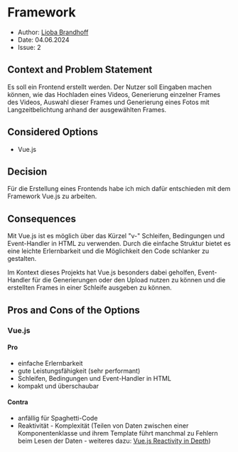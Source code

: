 # Framework

- Author: [Lioba Brandhoff](https://github.com/liobabrandhoff)
- Date: 04.06.2024
- Issue: 2

## Context and Problem Statement

Es soll ein Frontend erstellt werden. Der Nutzer soll Eingaben machen können, wie das Hochladen eines Videos, Generierung einzelner Frames des Videos, Auswahl dieser Frames und Generierung eines Fotos mit Langzeitbelichtung anhand der ausgewählten Frames.

## Considered Options

- Vue.js

## Decision

Für die Erstellung eines Frontends habe ich mich dafür entschieden mit dem Framework Vue.js zu arbeiten.

## Consequences

Mit Vue.js ist es möglich über das Kürzel "v-" Schleifen, Bedingungen und Event-Handler in HTML zu verwenden. Durch die einfache Struktur bietet es eine leichte Erlernbarkeit und die Möglichkeit den Code schlanker zu gestalten.

Im Kontext dieses Projekts hat Vue.js besonders dabei geholfen, Event-Handler für die Generierungen oder den Upload nutzen zu können und die erstellten Frames in einer Schleife ausgeben zu können.

## Pros and Cons of the Options

### Vue.js

#### Pro

- einfache Erlernbarkeit
- gute Leistungsfähigkeit (sehr performant)
- Schleifen, Bedingungen und Event-Handler in HTML
- kompakt und überschaubar

#### Contra

- anfällig für Spaghetti-Code
- Reaktivität - Komplexität (Teilen von Daten zwischen einer Komponentenklasse und ihrem Template führt manchmal zu Fehlern beim Lesen der Daten - weiteres dazu: [Vue.js Reactivity in Depth](https://vuejs.org/guide/extras/reactivity-in-depth.html))